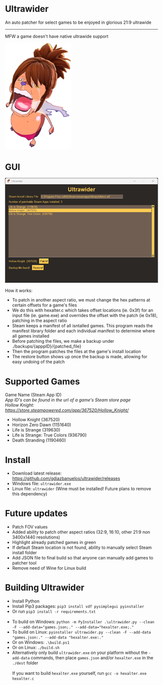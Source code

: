# Ultrawider
 An auto patcher for select games to be enjoyed in glorious 21:9 ultrawide
<br/><hr/>
MFW a game doesn't have native ultrawide support


![alt text](images/marthi.png)

# GUI
![My Image](images/ultrawidergui.png)

How it works:

- To patch in another aspect ratio, we must change the hex patterns at certain offsets for a game's files
- We do this with hexalter.c which takes offset locations (ie. 0x3f) for an input file (ie. game.exe) and overrides the offset with the patch (ie 0x18), patching in the aspect ratio
- Steam keeps a manifest of all isntalled games. This program reads the manifest library folder and each individual manifest to determine where all games installed
- Before patching the files, we make a backup under ./backups/{apppID}/{patched_file}
- Then the program patches the files at the game's install location
- The restore button shows up once the backup is made, allowing for easy undoing of the patch

# Supported Games
Game Name (Steam App ID)
<br/>*App ID's can be found in the url of a game's Steam store page*
<br/> *Hollow Knight: https://store.steampowered.com/app/367520/Hollow_Knight/*
- Hollow Knight (367520)
- Horizon Zero Dawn (1151640)
- Life is Strange (319630)
- Life is Strange: True Colors (936790)
- Death Stranding (1190460)

# Install
- Download latest release: https://github.com/gdiazbanuelos/ultrawider/releases
- Windows file: `ultrawider.exe`
- Linux file: `ultrawider` (Wine must be installed! Future plans to remove this dependency)

# Future updates
- Patch FOV values
- Added ability to patch other aspect ratios (32:9, 16:10, other 21:9 non 3400x1440 resolutions)
- Highlight already patched games in green
- If default Steam location is not found, ability to manually select Steam install folder
- Add JSON file to final build so that anyone can manually add games to patcher tool
- Remove need of Wine for Linux build

# Building Ultrawider
- Install Python
- Install Pip3 packages: `pip3 install vdf pysimplegui pyinstaller`
- Or run `pip3 install -r requirements.txt`
<br/><br/>
- To build on Windows: `python -m PyInstaller .\ultrawider.py --clean -F --add-data="games.json;." --add-data="hexalter.exe;." `
- To build on Linux: `pyinstaller ultrawider.py --clean -F --add-data "games.json:." --add-data "hexalter.exe:."`
- Or on Windows: `.\build.ps1`
- Or on Linux: `./build.sh`
- Alternatively only build `ultrawider.exe` on your platform without the `-add-data` commands, then place `games.json` and/or `hexalter.exe` in the `./dest` folder
<br/><br/>
If you want to build `hexalter.exe` yourself, run `gcc -o hexalter.exe hexalter.c`
